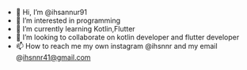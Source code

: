 - 👋 Hi, I’m @ihsannur91
- 👀 I’m interested in programming
- 🌱 I’m currently learning Kotlin,Flutter
- 💞️ I’m looking to collaborate on kotlin developer and flutter developer
- 📫 How to reach me my own instagram @ihsnnr and my email @ihsnnr41@gmail.com

<!---
ihsannur91/ihsannur91 is a ✨ special ✨ repository because its `README.md` (this file) appears on your GitHub profile.
You can click the Preview link to take a look at your changes.
--->
